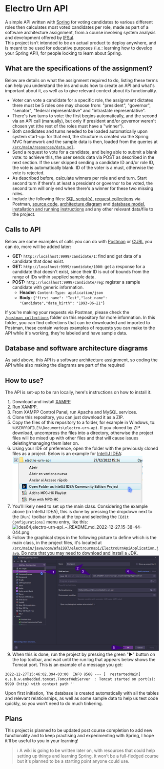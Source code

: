 # Electro Urn API

A simple API written with [Spring](https://spring.io/) for voting candidates to various different roles then calculates most voted candidates per role, made as part of a software architecture assignment, from a course involving system analysis and development offered by [IFSul](http://www.ifsul.edu.br).<br/>
This project isn't intended to be an actual product to deploy anywhere, and is meant to be used for educative purposes (i.e.: learning how to develop your Spring API), for people looking to learn about Spring.

## What are the specifications of the assignment?

Below are details on what the assignment required to do, listing these terms can help you understand the ins and outs how to create an API and what's important about it, as well as to give relevant context about its functionality.

* Voter can vote a candidate for a specific role, the assignment dictates there must be 5 roles one may choose from: "president", "governor", "senator", "federal representative" and "intrastate representative".
* There's two turns to vote: the first begins automatically, and the second via an API call (manually), but only if president and/or governor weren't chosen yet (the rest of the roles must have a "winner").
* Both candidates and turns needed to be loaded automatically upon system start-up: for that end, the structure is created via the Spring MVC framework and the sample data is then, loaded from the queries at [`/src/main/resources/data.sql`](/src/main/resources/data.sql).
* Send a request to vote for a candidate, and being able to submit a blank vote: to achieve this, the user sends data via POST as described in the next section. If the user skipped sending a candidate ID and/or role ID, the vote is automatically blank. ID of the voter is a must, otherwise the vote is rejected.
* As described before, calculate winners per role and end turn. Start second turn if there's at least a president or governor to be voted, the second turn will only end when there's a winner for these two missing roles.
* Include the following files: [SQL script(s)](/src/main/resources/data.sql), [request collections](/postman_collections) via Postman, [source code](/src), [architecture diagram](/models/sw_arch_diagram) and [database model](/models/database), [installation and running instructions](#how-to-use) and any other relevant data/file to the project.

## Calls to API

Below are some examples of calls you can do with [Postman](https://www.postman.com/) or [CURL](https://curl.se/) you can do, more will be added later:

* **GET:** `http://localhost:9999/candidate/1`: find and get data of a candidate that does exist.
* **GET:** `http://localhost:9999/candidate/1000`: get a response for a candidate that doesn't exist, since their ID is out of bounds from the range of IDs within supplied sample data.
* **POST:** `http://localhost:9999/candidate/reg`: register a sample candidate with generic information.
  * **Header:** `Content-Type: application/json`
  * **Body:** `{"first_name": "Test","last_name": "Candidate","date_birth": "1993-06-21"}`

If you're making your requests via Postman, please check the [`/postman_collections`](/postman_collections) folder on this repository for more information.
In this folder, you can find collections that can be downloaded and imported to Postman, these contain various examples of requests you can make to the API while it's working, they're labeled and have sample data.

## Database and software architecture diagrams

As said above, this API is a software architecture assignment, so coding the API while also making the diagrams are part of the required 

## How to use?

The API is set-up to be ran locally, here's instructions on how to install it.

1) Download and install [XAMPP](https://www.apachefriends.org/)
2) Run XAMPP.
3) From XAMPP Control Panel, run Apache and MySQL services.
4) Clone this repository, you can just download it as a ZIP.
5) Copy the files of this repository to a folder, for example in Windows, to: `%USERPROFILE%\Documents\electro-urn-api`. If you cloned by ZIP download, uncompress the files into a directory, otherwise the project files will be mixed up with other files and that will cause issues deleting/managing them later on.
6) Using your IDE of preference, open the folder with the previously cloned files as a project. Below is an example for [IntelliJ IDEA](https://www.jetbrains.com/idea/):<br/>
![explorer,Documentos_2022-12-27_15-34-58-993.png](help_img/explorer,Documentos_2022-12-27_15-34-58-993.png)
7) You'll likely need to set up the main class. Considering the example above (in IntelliJ IDEA), this is done by pressing the dropdown next to the `[Run]` toolbar button at the top and selecting the `[Edit Configurations]` menu entry, like this:<br/>
![idea64,electro-urn-api_–_README.md_2022-12-27_15-38-44-044.png](help_img/idea64,electro-urn-api_–_README.md_2022-12-27_15-38-44-044.png)
8) Follow the graphical steps in the following picture to define which is the main class, in the project files, it's located at [`/src/main/java/com/afa1997/electrournapi/ElectroUrnApiApplication.java`](/src/main/java/com/afa1997/electrournapi/ElectroUrnApiApplication.java). Do note that you may need to download and install a JDK.
[![idea64,RunDebug_Configurations_2022-12-27_15-37-41-975.png](help_img/idea64,RunDebug_Configurations_2022-12-27_15-37-41-975.png)](help_img/idea64,RunDebug_Configurations_2022-12-27_15-37-41-975.png)
9) When this is done, run the project by pressing the green ":arrow_forward:" button on the top toolbar, and wait until the run log that appears below shows the Tomcat port. This is an example of a message you get:
```
2022-12-27T15:46:02.394-03:00  INFO 8568 --- [  restartedMain] o.s.b.w.embedded.tomcat.TomcatWebServer  : Tomcat started on port(s): 9999 (http) with context path ''
```

Upon first initiation, `the database is created automatically with all the tables and relevant relationships, as well as some sample data to help us test code quickly, so you won't need to do much tinkering.

## Plans

This project is planned to be updated post course completion to add new functionality and to keep practising and experimenting with Spring, I hope it'll be useful to you in your learning!

> :information_source: A wiki is going to be written later on, with resources that could help setting up things and learning Spring, it won't be a full-fledged course but it's planned to be a starting point anyone could use.